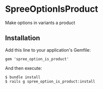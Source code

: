 # SpreeOptionIsProduct

Make options in variants a product

## Installation

Add this line to your application's Gemfile:

    gem 'spree_option_is_product'

And then execute:

    $ bundle install
    $ rails g spree_option_is_product:install
